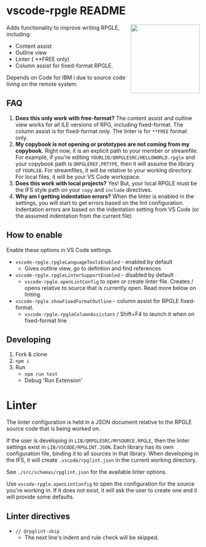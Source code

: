 # vscode-rpgle README

<img src="https://github.com/halcyon-tech/vscode-rpgle/blob/main/media/logo.png?raw=true" height="180px" align="right">

Adds functionality to improve writing RPGLE, including:

* Content assist
* Outline view
* Linter (`**FREE only)
* Column assist for fixed-format RPGLE.

Depends on Code for IBM i due to source code living on the remote system.

## FAQ

1. **Does this only work with free-format?** The content assist and outline view works for all ILE versions of RPG, including fixed-format. The column assist is for fixed-format only. The linter is for `**FREE` format only.
2. **My copybook is not opening or prototypes are not coming from my copybook.** Right now, it is an explicit path to your member or streamfile. For example, if you're editing `YOURLIB/QRPGLESRC/HELLOWORLD.rpgle` and your copybook path is `QRPGLEREF,PRTYPE`, then it will assume the library of `YOURLIB`. For streamfiles, it will be relative to your working directory. For local files, it will be your VS Code workspace.
3. **Does this work with local projects?** Yes! But, your local RPGLE must be the IFS style path on your `copy` and `include` directives.
4. **Why am I getting indentation errors?** When the linter is enabled in the settings, you will start to get errors based on the lint configuration. Indentation errors are based on the indentation setting from VS Code (or the assumed indentation from the current file)

## How to enable

Enable these options in VS Code settings.

* `vscode-rpgle.rpgleLanguageToolsEnabled` - enabled by default
   * Gives outline view, go to defintion and find references
* `vscode-rpgle.rpgleLinterSupportEnabled` - disabled by default
   * `vscode-rpgle.openLintConfig` to open or create linter file. Creates / opens relative to source that is currently open. Read more below on linting.
* `vscode-rpgle.showFixedFormatOutline` - column assist for RPGLE fixed-format.
   * `vscode-rpgle.rpgleColumnAssistant` / Shift+F4 to launch it when on fixed-format line

## Developing

1. Fork & clone
2. `npm i`
3. Run
   * `npm run test`
   * Debug 'Run Extension'

# Linter

The linter configuration is held in a JSON document relative to the RPGLE source code that is being worked on.

If the user is developing in `LIB/QRPGLESRC/MYSOURCE.RPGLE`, then the linter settings exist in `LIB/VSCODE/RPGLINT.JSON`. Each library has its own configuration file, binding it to all sources in that library. When developing in the IFS, it will create `.vscode/rpglint.json` in the current working directory.

See `./src/schemas/rpglint.json` for the available linter options.

Use `vscode-rpgle.openLintConfig` to open the configuration for the source you're working in. If it does not exist, it will ask the user to create one and it will provide some defaults.

## Linter directives

* `// @rpglint-skip`
   * The next line's indent and rule check will be skipped.